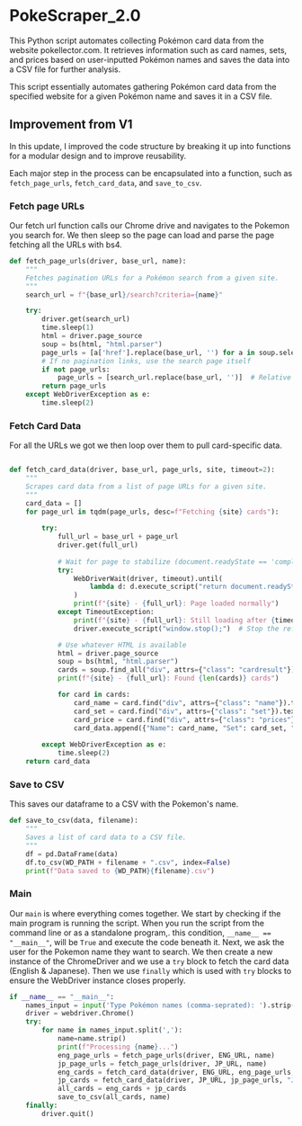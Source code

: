 # PokeScraper_2.0
This Python script automates collecting Pokémon card data from the website pokellector.com. It retrieves information such as card names, sets, and prices based on user-inputted Pokémon names and saves the data into a CSV file for further analysis.

This script essentially automates gathering Pokémon card data from the specified website for a given Pokémon name and saves it in a CSV file.

## Improvement from V1
In this update, I improved the code structure by breaking it up into functions for a modular design and to improve reusability. 

Each major step in the process can be encapsulated into a function, such as `fetch_page_urls`, `fetch_card_data`, and `save_to_csv`.

### Fetch page URLs

Our fetch url function calls our Chrome drive and navigates to the Pokemon you search for. We then sleep so the page can load and parse the page fetching all the URLs with bs4. 

```py
def fetch_page_urls(driver, base_url, name):
    """
    Fetches pagination URLs for a Pokémon search from a given site.
    """
    search_url = f"{base_url}/search?criteria={name}"

    try:
        driver.get(search_url)
        time.sleep(1)
        html = driver.page_source
        soup = bs(html, "html.parser")
        page_urls = [a['href'].replace(base_url, '') for a in soup.select("div.pagination a[href]")]
        # If no pagination links, use the search page itself
        if not page_urls:
            page_urls = [search_url.replace(base_url, '')]  # Relative URL
        return page_urls
    except WebDriverException as e:
        time.sleep(2)
```

### Fetch Card Data

For all the URLs we got we then loop over them to pull card-specific data. 

```py

def fetch_card_data(driver, base_url, page_urls, site, timeout=2):
    """
    Scrapes card data from a list of page URLs for a given site.
    """
    card_data = []
    for page_url in tqdm(page_urls, desc=f"Fetching {site} cards"):
    
        try:
            full_url = base_url + page_url
            driver.get(full_url)
            
            # Wait for page to stabilize (document.readyState == 'complete') or timeout
            try:
                WebDriverWait(driver, timeout).until(
                    lambda d: d.execute_script("return document.readyState") == "complete"
                )
                print(f"{site} - {full_url}: Page loaded normally")
            except TimeoutException:
                print(f"{site} - {full_url}: Still loading after {timeout}s, stopping refresh")
                driver.execute_script("window.stop();")  # Stop the refresh/loading

            # Use whatever HTML is available
            html = driver.page_source
            soup = bs(html, "html.parser")
            cards = soup.find_all("div", attrs={"class": "cardresult"})
            print(f"{site} - {full_url}: Found {len(cards)} cards")

            for card in cards:
                card_name = card.find("div", attrs={"class": "name"}).text.strip()
                card_set = card.find("div", attrs={"class": "set"}).text.strip()
                card_price = card.find("div", attrs={"class": "prices"}).text.strip() if card.find("div", attrs={"class": "prices"}) else "NULL"
                card_data.append({"Name": card_name, "Set": card_set, "Price": card_price, "Site": site})
            
        except WebDriverException as e:
            time.sleep(2)
    return card_data
```

### Save to CSV

This saves our dataframe to a CSV with the Pokemon's name. 

```py
def save_to_csv(data, filename):
    """
    Saves a list of card data to a CSV file.
    """
    df = pd.DataFrame(data)
    df.to_csv(WD_PATH + filename + ".csv", index=False)
    print(f"Data saved to {WD_PATH}{filename}.csv")
```

### Main

Our `main` is where everything comes together. We start by checking if the main program is running the script. When you run the script from the command line or as a standalone program,. this condition, `__name__ == "__main__"`, will be `True` and execute the code beneath it. Next, we ask the user for the Pokemon name they want to search. We then create a new instance of the ChromeDriver and we use a `try` block to fetch the card data (English & Japanese). Then we use `finally` which is used with `try` blocks to ensure the WebDriver instance closes properly. 

```py
if __name__ == "__main__":
    names_input = input('Type Pokémon names (comma-seprated): ').strip()
    driver = webdriver.Chrome()
    try:
        for name in names_input.split(','):
            name=name.strip()
            print(f"Processing {name}...")
            eng_page_urls = fetch_page_urls(driver, ENG_URL, name)
            jp_page_urls = fetch_page_urls(driver, JP_URL, name)
            eng_cards = fetch_card_data(driver, ENG_URL, eng_page_urls, "English")
            jp_cards = fetch_card_data(driver, JP_URL, jp_page_urls, "Japanese")
            all_cards = eng_cards + jp_cards
            save_to_csv(all_cards, name)
    finally:
        driver.quit()
```
